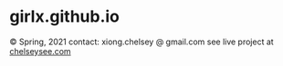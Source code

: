 # girlx.github.io

&copy; Spring, 2021
contact: xiong.chelsey @ gmail.com see live project at <a href="https://www.chelseysee.com">chelseysee.com</a></br>
